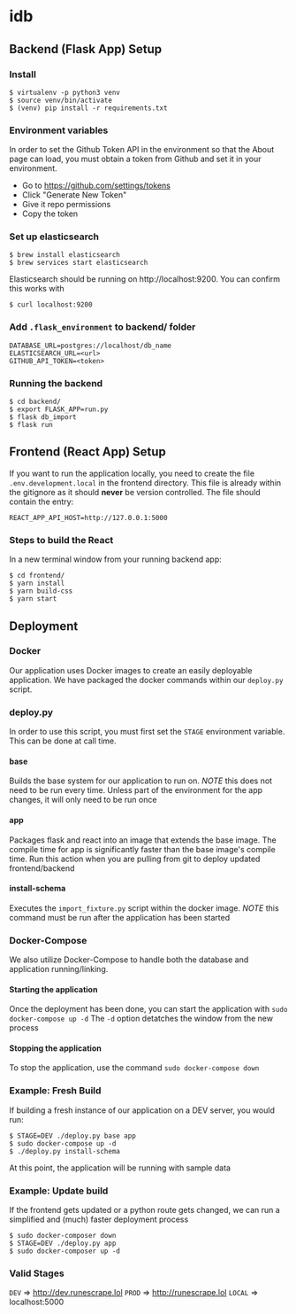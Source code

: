 # idb

## Backend (Flask App) Setup

### Install

```
$ virtualenv -p python3 venv
$ source venv/bin/activate
$ (venv) pip install -r requirements.txt
```

### Environment variables

In order to set the Github Token API in the environment
so that the About page can load, you must obtain
a token from Github and set it in your environment.

- Go to https://github.com/settings/tokens
- Click "Generate New Token"
- Give it repo permissions
- Copy the token

### Set up elasticsearch
```
$ brew install elasticsearch
$ brew services start elasticsearch
```

Elasticsearch should be running on http://localhost:9200. You can confirm this works with
```
$ curl localhost:9200
```

### Add `.flask_environment` to backend/ folder
```
DATABASE_URL=postgres://localhost/db_name
ELASTICSEARCH_URL=<url>
GITHUB_API_TOKEN=<token>
```

### Running the backend
```
$ cd backend/
$ export FLASK_APP=run.py
$ flask db_import
$ flask run
```

## Frontend (React App) Setup
If you want to run the application locally, you need to create the file `.env.development.local` in the frontend directory. 
This file is already within the gitignore as it should **never** be version controlled.
The file should contain the entry:
```
REACT_APP_API_HOST=http://127.0.0.1:5000
```

### Steps to build the React
In a new terminal window from your running backend app:
```
$ cd frontend/
$ yarn install
$ yarn build-css
$ yarn start
```

## Deployment

### Docker
Our application uses Docker images to create an easily deployable application. We have packaged the docker commands within our `deploy.py` script.

### deploy.py
In order to use this script, you must first set the `STAGE` environment variable. This can be done at call time.

#### base
Builds the base system for our application to run on. *NOTE* this does not need to be run every time. 
Unless part of the environment for the app changes, it will only need to be run once

#### app
Packages flask and react into an image that extends the base image. The compile time for app is significantly 
faster than the base image's compile time. Run this action when you are pulling from git to deploy updated frontend/backend

#### install-schema
Executes the `import_fixture.py` script within the docker image. 
*NOTE* this command must be run after the application has been started


### Docker-Compose
We also utilize Docker-Compose to handle both the database and application running/linking.

#### Starting the application
Once the deployment has been done, you can start the application with `sudo docker-compose up -d`
The `-d` option detatches the window from the new process

#### Stopping the application
To stop the application, use the command `sudo docker-compose down`

### Example: Fresh Build
If building a fresh instance of our application on a DEV server, you would run:
```
$ STAGE=DEV ./deploy.py base app
$ sudo docker-compose up -d
$ ./deploy.py install-schema
```
At this point, the application will be running with sample data

### Example: Update build
If the frontend gets updated or a python route gets changed, we can run a simplified and (much) faster deployment process
```
$ sudo docker-composer down
$ STAGE=DEV ./deploy.py app
$ sudo docker-composer up -d
```

### Valid Stages
`DEV` => http://dev.runescrape.lol
`PROD` => http://runescrape.lol
`LOCAL` => localhost:5000

